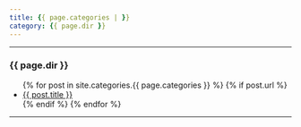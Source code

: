 ```yaml
---
title: {{ page.categories | }}
category: {{ page.dir }}
---
```


-----

<h3>{{ page.dir }}</h3>

<ul>
  {% for post in site.categories.{{ page.categories }} %}
    {% if post.url %}
        <li><a href="{{ post.url }}">{{ post.title }}</a></li>
    {% endif %}
  {% endfor %}
</ul>

-----